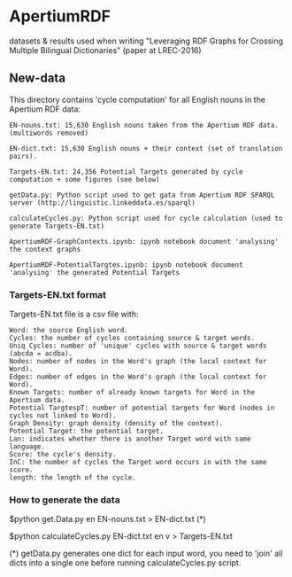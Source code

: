 # ApertiumRDF
datasets &amp; results used when writing "Leveraging RDF Graphs for Crossing Multiple Bilingual Dictionaries" (paper at LREC-2016)

## New-data
This directory contains 'cycle computation' for all English nouns in the Apertium RDF data:

	EN-nouns.txt: 15,630 English nouns taken from the Apertium RDF data. (multiwords removed)
	
	EN-dict.txt: 15,630 English nouns + their context (set of translation pairs).
	
	Targets-EN.txt: 24,356 Potential Targets generated by cycle computation + some figures (see below)
	
	getData.py: Python script used to get gata from Apertium RDF SPARQL server (http://linguistic.linkeddata.es/sparql)
	
	calculateCycles.py: Python script used for cycle calculation (used to generate Targets-EN.txt)
	
	ApertiumRDF-GraphContexts.ipynb: ipynb notebook document 'analysing' the context graphs
	
	ApertiumRDF-PotentialTargtes.ipynb: ipynb notebook document 'analysing' the generated Potential Targets


### Targets-EN.txt format

Targets-EN.txt file is a csv file with:

	Word: the source English word.
	Cycles: the number of cycles containing source & target words.
	Uniq Cycles: number of 'unique' cycles with source & target words (abcda = acdba).
	Nodes: number of nodes in the Word's graph (the local context for Word).
	Edges: number of edges in the Word's graph (the local context for Word).
	Known Targets: number of already known targets for Word in the Apertium data.
	Potential TargtespT: number of potential targets for Word (nodes in cycles not linked to Word).
	Graph Density: graph density (density of the context).
	Potential Target: the potential target.
	Lan: indicates whether there is another Target word with same language.
	Score: the cycle's density.
	InC: the number of cycles the Target word occurs in with the same score.
	length: the length of the cycle.


### How to generate the data

$python get.Data.py en EN-nouns.txt > EN-dict.txt   (*)

$python calculateCycles.py EN-dict.txt en v > Targets-EN.txt

(*) getData.py generates one dict for each input word, you need to 'join' all dicts into a single one before running calculateCycles.py script.


